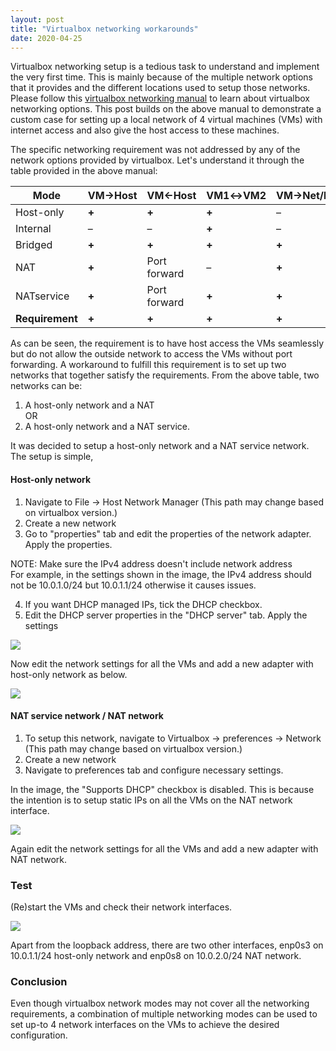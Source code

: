 ```yaml
---
layout: post
title: "Virtualbox networking workarounds"
date: 2020-04-25
---
```


Virtualbox networking setup is a tedious task to understand and implement the very first time. This is mainly because of the multiple network options that it provides and the different locations used to setup those networks. Please follow this [virtualbox networking manual](https://www.virtualbox.org/manual/ch06.html) to learn about virtualbox networking options. This post builds on the above manual to demonstrate a custom case for setting up a local network of 4 virtual machines (VMs) with internet access and also give the host access to these machines.  
  
The specific networking requirement was not addressed by any of the network options provided by virtualbox. Let's understand it through the table provided in the above manual:  
  
**Mode**| **VM→Host** | **VM←Host** | **VM1↔VM2** | **VM→Net/LAN** | **VM←Net/LAN**  
---|---|---|---|---|---  
Host-only | **+** | **+** | **+** | – | –   
Internal | – | – | **+** | – | –   
Bridged | **+** | **+** | **+** | **+** | **+**  
NAT | **+** | Port forward | – | **+** | Port forward   
NATservice | **+** | Port forward | **+** | **+** | Port forward   
**Requirement** | **+** | **+** | **+** | **+** | **Port forward**  
  
As can be seen, the requirement is to have host access the VMs seamlessly but do not allow the outside network to access the VMs without port forwarding. A workaround to fulfill this requirement is to set up two networks that together satisfy the requirements. From the above table, two networks can be:   


  1. A host-only network and a NAT   
OR 
  2. A host-only network and a NAT service.

It was decided to setup a host-only network and a NAT service network. The setup is simple,  
  


####  Host-only network

  1. Navigate to File -> Host Network Manager (This path may change based on virtualbox version.)
  2. Create a new network
  3. Go to "properties" tab and edit the properties of the network adapter. Apply the properties.  
  
NOTE: Make sure the IPv4 address doesn't include network address  
For example, in the settings shown in the image, the IPv4 address should not be 10.0.1.0/24 but 10.0.1.1/24 otherwise it causes issues.  

  4. If you want DHCP managed IPs, tick the DHCP checkbox.
  5. Edit the DHCP server properties in the "DHCP server" tab. Apply the settings



[![](https://blogger.googleusercontent.com/img/b/R29vZ2xl/AVvXsEi9mwa5btzh_G6l2iM72RMWp805TSudVyyNq2gxfr4IYLROXEiSlvN84Q_47N7JA6Y8dlPUwF2ifB-HYXX6sH1WV77FMLysshyphenhyphenF1cJZsF4ALdrdw_J_OHU3csSuws5Tb0DPxlC50qQDOoQN/s640/Screen+Shot+2020-04-25+at+5.14.13+PM.png)](https://blogger.googleusercontent.com/img/b/R29vZ2xl/AVvXsEi9mwa5btzh_G6l2iM72RMWp805TSudVyyNq2gxfr4IYLROXEiSlvN84Q_47N7JA6Y8dlPUwF2ifB-HYXX6sH1WV77FMLysshyphenhyphenF1cJZsF4ALdrdw_J_OHU3csSuws5Tb0DPxlC50qQDOoQN/s1600/Screen+Shot+2020-04-25+at+5.14.13+PM.png)

  
Now edit the network settings for all the VMs and add a new adapter with host-only network as below.  
  


[![](https://blogger.googleusercontent.com/img/b/R29vZ2xl/AVvXsEjH1OPxmSZSwuinKOI-WH5Vu_qxfLD5uaNCf6SB7LQMBUFCHkPKYNsHRXtLxN4oLDS8pfQ5Ncm2xxnvZu5gGA4KOw4_8P5sr2NRrMB3niKycxY9m12nterSxSRhHIx5V5OLyNb-fowDP0eK/s640/Screen+Shot+2020-04-25+at+5.21.56+PM.png)](https://blogger.googleusercontent.com/img/b/R29vZ2xl/AVvXsEjH1OPxmSZSwuinKOI-WH5Vu_qxfLD5uaNCf6SB7LQMBUFCHkPKYNsHRXtLxN4oLDS8pfQ5Ncm2xxnvZu5gGA4KOw4_8P5sr2NRrMB3niKycxY9m12nterSxSRhHIx5V5OLyNb-fowDP0eK/s1600/Screen+Shot+2020-04-25+at+5.21.56+PM.png)

  
   


####  NAT service network / NAT network

  1. To setup this network, navigate to Virtualbox -> preferences -> Network (This path may change based on virtualbox version.)
  2. Create a new network
  3. Navigate to preferences tab and configure necessary settings.  
  
In the image, the "Supports DHCP" checkbox is disabled. This is because the intention is to setup static IPs on all the VMs on the NAT network interface.



[![](https://blogger.googleusercontent.com/img/b/R29vZ2xl/AVvXsEhG8T0-4-GE3q0d9Bz2VB7B7CQEHVGiFirOqY0xiYiJ-O-XLHb-cyIc_fd1cPj1VONqcvpetY9l9E4Kgu6ZTCEE7H2jJKmqK66-UOEpXZW1o2Re3BwTT_1oMx3bxux7jiuzPGJqJ7CX_Sqg/s640/Screen+Shot+2020-04-25+at+5.26.39+PM.png)](https://blogger.googleusercontent.com/img/b/R29vZ2xl/AVvXsEhG8T0-4-GE3q0d9Bz2VB7B7CQEHVGiFirOqY0xiYiJ-O-XLHb-cyIc_fd1cPj1VONqcvpetY9l9E4Kgu6ZTCEE7H2jJKmqK66-UOEpXZW1o2Re3BwTT_1oMx3bxux7jiuzPGJqJ7CX_Sqg/s1600/Screen+Shot+2020-04-25+at+5.26.39+PM.png)

  
Again edit the network settings for all the VMs and add a new adapter with NAT network.  
  
  


###  Test 

(Re)start the VMs and check their network interfaces.  
  


[![](https://blogger.googleusercontent.com/img/b/R29vZ2xl/AVvXsEgSJCbxPIrcBYEvpGbJi09wkuE4uXcgNtl5dO95km5rHIadSpWKbLBiYgVF9bDSWpAPS5athd5KpYmrlG7HAhq0vEENiJkeWo0zZnP5eLlnSbc4DCm0x-MBVHBxF2EPu3ou3vjbCzRkur_g/s640/Screen+Shot+2020-04-25+at+5.46.38+PM.png)](https://blogger.googleusercontent.com/img/b/R29vZ2xl/AVvXsEgSJCbxPIrcBYEvpGbJi09wkuE4uXcgNtl5dO95km5rHIadSpWKbLBiYgVF9bDSWpAPS5athd5KpYmrlG7HAhq0vEENiJkeWo0zZnP5eLlnSbc4DCm0x-MBVHBxF2EPu3ou3vjbCzRkur_g/s1600/Screen+Shot+2020-04-25+at+5.46.38+PM.png)

  
Apart from the loopback address, there are two other interfaces, enp0s3 on 10.0.1.1/24 host-only network and enp0s8 on 10.0.2.0/24 NAT network.  
  
  


###  Conclusion

Even though virtualbox network modes may not cover all the networking requirements, a combination of multiple networking modes can be used to set up-to 4 network interfaces on the VMs to achieve the desired configuration.

